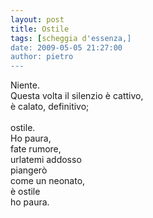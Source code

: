 ```yaml
---
layout: post
title: Ostile
tags: [scheggia d'essenza,]
date: 2009-05-05 21:27:00
author: pietro
---
```

Niente.<br/>Questa volta il silenzio è cattivo,<br/>è calato, definitivo;<br/><br/>ostile.<br/>Ho paura,<br/>fate rumore,<br/>urlatemi addosso<br/>piangerò<br/>come un neonato,<br/>è ostile<br/>ho paura.
